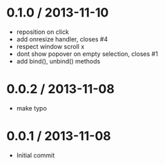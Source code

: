 
0.1.0 / 2013-11-10
==================

 * reposition on click
 * add onresize handler, closes #4
 * respect window scroll x
 * dont show popover on empty selection, closes #1
 * add bind(), unbind() methods

0.0.2 / 2013-11-08
==================

 * make typo

0.0.1 / 2013-11-08
==================

 * Initial commit
